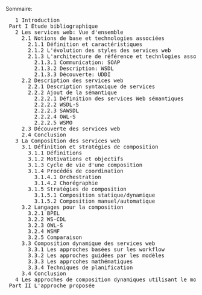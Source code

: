 Sommaire:
<pre>
   1 Introduction
 Part I Étude bibliographique
   2 Les services web: Vue d'ensemble
     2.1 Notions de base et technologies associées
       2.1.1 Définition et caractéristiques 
       2.1.2 L'évolution des styles des services web
       2.1.3 L'architecture de référence et technlogies associées
         2.1.3.1 Communication: SOAP
         2.1.3.2 Description: WSDL
         2.1.3.3 Découverte: UDDI
     2.2 Description des services web
       2.2.1 Description syntaxique de services
       2.2.2 Ajout de la sémantique
         2.2.2.1 Définition des services Web sémantiques
         2.2.2.2 WSDL-S
         2.2.2.3 SAWSDL
         2.2.2.4 OWL-S
         2.2.2.5 WSMO
     2.3 Découverte des services web
     2.4 Conclusion
   3 La Composition des services web
     3.1 Définition et stratégies de composition
       3.1.1 Définitions
       3.1.2 Motivations et objectifs
       3.1.3 Cycle de vie d'une composition
       3.1.4 Procédés de coordination
         3.1.4.1 Orchestration
         3.1.4.2 Chorégraphie
       3.1.5 Stratégies de composition
         3.1.5.1 Composition statique/dynamique
         3.1.5.2 Composition manuel/automatique
     3.2 Langages pour la composition
       3.2.1 BPEL
       3.2.2 WS-CDL
       3.2.3 OWL-S
       3.2.4 WSMF
       3.2.5 Comparaison
     3.3 Composition dynamique des services web
       3.3.1 Les approches basées sur les workflow
       3.3.2 Les approches guidées par les modèles
       3.3.3 Les apprcohes mathématiques
       3.3.4 Techniques de planification
     3.4 Conclusion
   4 Les approches de composition dynamiques utilisant le modèle de graphe
 Part II L'approche proposée

